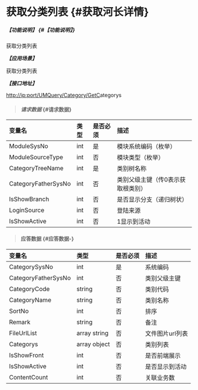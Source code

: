 # 获取分类列表 {#获取河长详情}

##### _【功能说明】_ {#【功能说明】}

获取分类列表

_**【应用场景】**_

获取分类列表

_**【接口地址】**_

[http://ip:port/UMQuery/Category/GetC](http://ip:port/HMQuery/RiverMaster/GetRiverMasterByRiverMasterSysNo)ategorys

> #### _请求数据_ {#请求数据}

| 变量名 | 类型 | 是否必须 | 描述 |
| :--- | :--- | :--- | :--- |
| ModuleSysNo | int | 是 | 模块系统编码（枚举） |
| ModuleSourceType | int | 否 | 模块类型（枚举） |
| CategoryTreeName | int | 是 | 类别树名称 |
| CategoryFatherSysNo | int | 否 | 类别父级主键（传0表示获取根类别） |
| IsShowBranch | int | 否 | 是否显示分支（递归树状） |
| LoginSource | int | 否 | 登陆来源 |
| IsShowActive | int | 否 | 1显示到活动 |

> #### 应答数据 {#应答数据-}

| 变量名 | 类型 | 是否必须 | 描述 |
| :--- | :--- | :--- | :--- |
| CategorySysNo | int | 是 | 系统编码 |
| CategoryFatherSysNo | int | 否 | 类别父级主键 |
| CategoryCode | string | 否 | 类别代码 |
| CategoryName | string | 否 | 类别名称 |
| SortNo | int | 否 | 排序 |
| Remark | string | 否 | 备注 |
| FileUrlList | array string | 否 | 文件图片url列表 |
| Categorys | array object | 否 | 类别列表 |
| IsShowFront | int | 否 | 是否前端展示 |
| IsShowActive | int | 否 | 是否显示到活动 |
| ContentCount | int | 否 | 关联业务数 |



